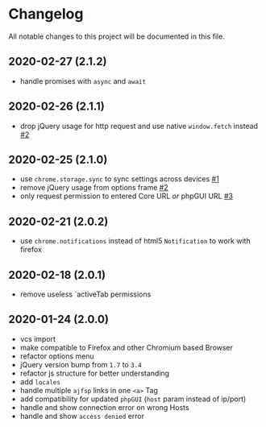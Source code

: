 # Changelog
All notable changes to this project will be documented in this file.

## 2020-02-27 (2.1.2)
- handle promises with `async` and `await`

## 2020-02-26 (2.1.1)
- drop jQuery usage for http request and use native `window.fetch` instead [#2](/../../issues/2)

## 2020-02-25 (2.1.0)
- use `chrome.storage.sync` to sync settings across devices [#1](/../../issues/1)
- remove jQuery usage from options frame [#2](/../../issues/2)
- only request permission to entered Core URL _or_ phpGUI URL [#3](/../../issues/3)

## 2020-02-21 (2.0.2)
-  use `chrome.notifications` instead of html5 `Notification` to work with firefox

## 2020-02-18 (2.0.1)
-  remove useless `activeTab permissions

## 2020-01-24 (2.0.0)
- vcs import 
- make compatible to Firefox and other Chromium based Browser
- refactor options menu
- jQuery version bump from `1.7` to `3.4`
- refactor js structure for better understanding
- add `locales`
- handle multiple `ajfsp` links in one `<a>` Tag
- add compatibility for updated `phpGUI` (`host` param instead of ip/port)
- handle and show connection error on wrong Hosts
- handle and show `access denied` error


